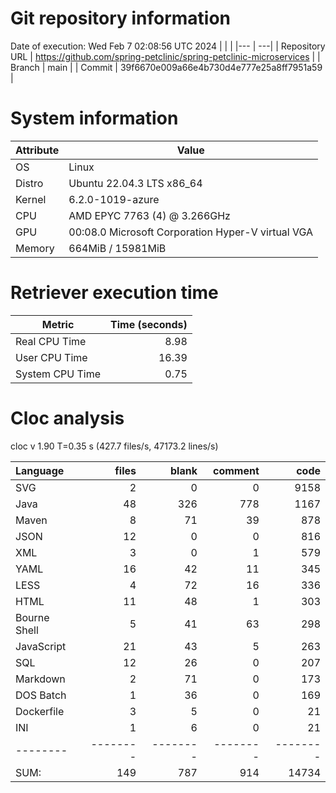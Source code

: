 # Git repository information
Date of execution: Wed Feb  7 02:08:56 UTC 2024
|    |    |
|--- | ---|
| Repository URL | https://github.com/spring-petclinic/spring-petclinic-microservices |
| Branch         | main |
| Commit         | 39f6670e009a66e4b730d4e777e25a8ff7951a59 |


# System information
| Attribute | Value |
| --------- | ----- |
| OS | Linux  |
| Distro | Ubuntu 22.04.3 LTS x86_64  |
| Kernel | 6.2.0-1019-azure  |
| CPU | AMD EPYC 7763 (4) @ 3.266GHz  |
| GPU | 00:08.0 Microsoft Corporation Hyper-V virtual VGA  |
| Memory | 664MiB / 15981MiB  |

# Retriever execution time
| Metric | Time (seconds) |
| --- | ---: |
| Real CPU Time | 8.98 |
| User CPU Time | 16.39 |
| System CPU Time | 0.75 |
<!--
Explainations:
- __Real CPU Time__: actual time the command has run (can be less than total time spent in user and system mode for multi-threaded processes)
- __User CPU Time__: time the command has spent running in user mode
- __System CPU Time__: time the command has spent running in system or kernel mode
-->

# Cloc analysis
cloc v 1.90  T=0.35 s (427.7 files/s, 47173.2 lines/s)

Language|files|blank|comment|code
:-------|-------:|-------:|-------:|-------:
SVG|2|0|0|9158
Java|48|326|778|1167
Maven|8|71|39|878
JSON|12|0|0|816
XML|3|0|1|579
YAML|16|42|11|345
LESS|4|72|16|336
HTML|11|48|1|303
Bourne Shell|5|41|63|298
JavaScript|21|43|5|263
SQL|12|26|0|207
Markdown|2|71|0|173
DOS Batch|1|36|0|169
Dockerfile|3|5|0|21
INI|1|6|0|21
--------|--------|--------|--------|--------
SUM:|149|787|914|14734
